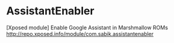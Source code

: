 # AssistantEnabler
[Xposed module] Enable Google Assistant in Marshmallow ROMs http://repo.xposed.info/module/com.sabik.assistantenabler
